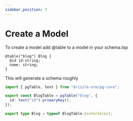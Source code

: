 ```yaml
---
sidebar_position: 3
---
```


# Create a Model

To create a model add @table to a model in your schema.tsp
```tsp
@table("blog") Blog {
  @id id:string;
  name: string;
}

```

This will generate a schema roughly
```ts
import { pgTable, text } from "drizzle-orm/pg-core";

export const BlogTable = pgTable("blog", {
  id: text("id").primaryKey(),
});

export type Blog = typeof BlogTable.$inferSelect; 
```

